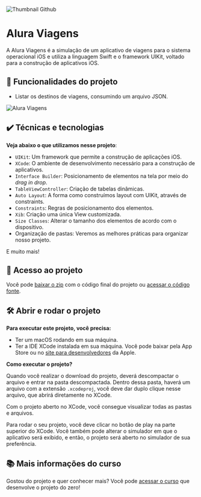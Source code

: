 ![Thumbnail Github](https://user-images.githubusercontent.com/47362960/150231638-5df677ca-8e42-4897-809d-aca3add89a28.png)

# Alura Viagens

A Alura Viagens é a simulação de um aplicativo de viagens para o sistema operacional iOS e utiliza a linguagem Swift e o framework UIKit, voltado para a construção de aplicativos iOS.

## 🔨 Funcionalidades do projeto

- Listar os destinos de viagens, consumindo um arquivo JSON.

![Alura Viagens](https://user-images.githubusercontent.com/47362960/150232298-d7338e80-4c14-473d-909f-c140984ac905.gif)

## ✔️ Técnicas e tecnologias

**Veja abaixo o que utilizamos nesse projeto**:
- `UIKit`: Um framework que permite a construção de aplicações iOS.
- `XCode`: O ambiente de desenvolvimento necessário para a construção de aplicativos.
- `Interface Builder`: Posicionamento de elementos na tela por meio do *drag in drop*.
- `TableViewController`: Criação de tabelas dinâmicas.
- `Auto Layout`: A forma como construímos layout com UIKit, através de constraints.
- `Constraints`: Regras de posicionamento dos elementos.
- `Xib`: Criação uma única View customizada.
- `Size Classes`: Alterar o tamanho dos elementos de acordo com o dispositivo.
- Organização de pastas: Veremos as melhores práticas para organizar nosso projeto.

E muito mais! 
 
## 📁 Acesso ao projeto

Você pode [baixar o zip](https://github.com/alura-cursos/alura-viagens-constraints/archive/refs/heads/master.zip) com o código final do projeto ou [acessar o código fonte](https://github.com/alura-cursos/alura-viagens-constraints/tree/master).

## 🛠️ Abrir e rodar o projeto

**Para executar este projeto, você precisa:**

- Ter um macOS rodando em sua máquina.
- Ter a IDE XCode instalada em sua máquina. Você pode baixar pela App Store ou no [site para desenvolvedores](https://developer.apple.com/download/all/) da Apple.

**Como executar o projeto?**

Quando você realizar o download do projeto, deverá descompactar o arquivo e entrar na pasta descompactada. Dentro dessa pasta, haverá um arquivo com a extensão `.xcodeproj`, você deve dar duplo clique nesse arquivo, que abrirá diretamente no XCode. 

Com o projeto aberto no XCode, você consegue visualizar todas as pastas e arquivos.

Para rodar o seu projeto, você deve clicar no botão de play na parte superior do XCode. Você também pode alterar o simulador em que o aplicativo será exibido, e então, o projeto será aberto no simulador de sua preferência.

## 📚 Mais informações do curso

Gostou do projeto e quer conhecer mais? Você pode [acessar o curso](https://www.alura.com.br/curso-online-ios-auto-layout-constraints) que desenvolve o projeto do zero!

